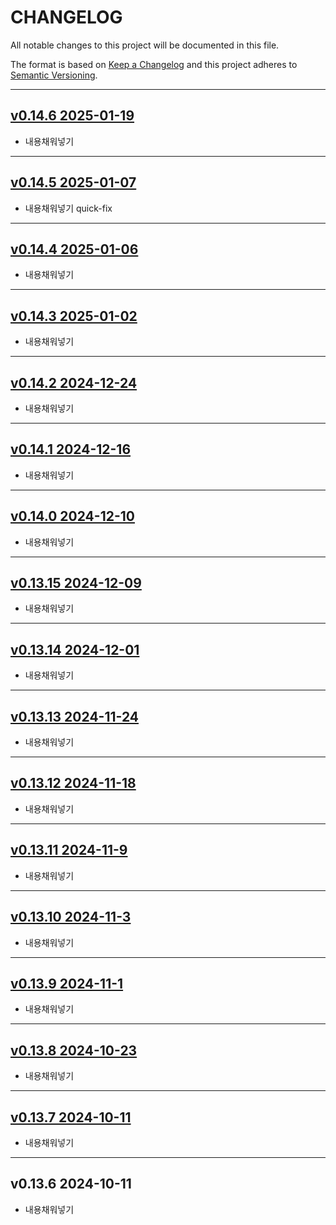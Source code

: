 # CHANGELOG

All notable changes to this project will be documented in this file.

The format is based on [Keep a Changelog](http://keepachangelog.com)
and this project adheres to [Semantic Versioning](http://semver.org).

---

## [v0.14.6 2025-01-19][v0.14.6]

- 내용채워넣기

---

## [v0.14.5 2025-01-07][v0.14.5]

- 내용채워넣기 quick-fix

---

## [v0.14.4 2025-01-06][v0.14.4]

- 내용채워넣기

---

## [v0.14.3 2025-01-02][v0.14.3]

- 내용채워넣기

---

## [v0.14.2 2024-12-24][v0.14.2]

- 내용채워넣기

---

## [v0.14.1 2024-12-16][v0.14.1]

- 내용채워넣기

---

## [v0.14.0 2024-12-10][v0.14.0]

- 내용채워넣기

---

## [v0.13.15 2024-12-09][v0.13.15]

- 내용채워넣기

---

## [v0.13.14 2024-12-01][v0.13.14]

- 내용채워넣기

---

## [v0.13.13 2024-11-24][v0.13.13]

- 내용채워넣기

---

## [v0.13.12 2024-11-18][v0.13.12]

- 내용채워넣기

---

## [v0.13.11 2024-11-9][v0.13.11]

- 내용채워넣기

---

## [v0.13.10 2024-11-3][v0.13.10]

- 내용채워넣기

---

## [v0.13.9 2024-11-1][v0.13.9]

- 내용채워넣기

---

## [v0.13.8 2024-10-23][v0.13.8]

- 내용채워넣기

---

## [v0.13.7 2024-10-11][v0.13.7]

- 내용채워넣기

---

## v0.13.6 2024-10-11

- 내용채워넣기

[v0.13.7]: https://github.com/chanhi2000/articles/compare/v0.13.6...v0.13.7
[v0.13.8]: https://github.com/chanhi2000/articles/compare/v0.13.7...v0.13.8
[v0.13.9]: https://github.com/chanhi2000/articles/compare/v0.13.8...v0.13.9
[v0.13.10]: https://github.com/chanhi2000/articles/compare/v0.13.9...v0.13.10
[v0.13.11]: https://github.com/chanhi2000/articles/compare/v0.13.10...v0.13.11
[v0.13.12]: https://github.com/chanhi2000/articles/compare/v0.13.11...v0.13.12
[v0.13.13]: https://github.com/chanhi2000/articles/compare/v0.13.12...v0.13.13
[v0.13.14]: https://github.com/chanhi2000/articles/compare/v0.13.13...v0.13.14
[v0.13.15]: https://github.com/chanhi2000/articles/compare/v0.13.14...v0.13.15
[v0.14.0]: https://github.com/chanhi2000/articles/compare/v0.13.15...v0.14.0
[v0.14.1]: https://github.com/chanhi2000/articles/compare/v0.14.0...v0.14.1
[v0.14.2]: https://github.com/chanhi2000/articles/compare/v0.14.1...v0.14.2
[v0.14.3]: https://github.com/chanhi2000/articles/compare/v0.14.2...v0.14.3
[v0.14.4]: https://github.com/chanhi2000/articles/compare/v0.14.3...v0.14.4
[v0.14.5]: https://github.com/chanhi2000/articles/compare/v0.14.4...v0.14.5
[v0.14.6]: https://github.com/chanhi2000/articles/compare/v0.14.5...v0.14.6
